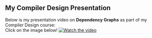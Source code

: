 ## My Compiler Design Presentation

Below is my presentation video on **Dependency Graphs** as part of my Compiler Design course:  
Click on the image below!
[![Watch the video](https://firebasestorage.googleapis.com/v0/b/portfolio-918.appspot.com/o/thumbnail.jpg?alt=media&token=992683af-cd58-4bf5-8e68-358fee10dc27)](https://youtu.be/avz3-VQtKCg?si=grho1NAO20qBq1b5)
